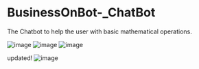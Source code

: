# BusinessOnBot-_ChatBot
The Chatbot to help the user with basic mathematical operations.

![image](https://user-images.githubusercontent.com/105651923/221875350-f7dd8461-62ef-43b3-a140-7f1af32bb79a.png)
![image](https://user-images.githubusercontent.com/105651923/221875957-addf9561-6d1f-4009-bfc5-62977a17845e.png)
![image](https://user-images.githubusercontent.com/105651923/221864813-6f74a639-1733-4777-bd23-65fc4ede4ec5.png)

updated!
![image](https://user-images.githubusercontent.com/105651923/222873407-f82f9d0e-8fc8-429a-a3ff-83c9b6c624dd.png)

